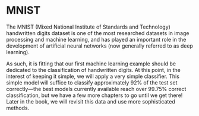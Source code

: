 # MNIST

The MNIST (Mixed National Institute of Standards and Technology) handwritten digits dataset is one of the most researched datasets in image processing and machine learning, and has played an important role in the development of artificial neural networks (now generally referred to as deep learning).

As such, it is fitting that our first machine learning example should be dedicated to the classification of handwritten digits. At this point, in the interest of keeping it simple, we will apply a very simple classifier. This simple model will suffice to classify approximately 92% of the test set correctly—the best models currently available reach over 99.75% correct classification, but we have a few more chapters to go until we get there! Later in the book, we will revisit this data and use more sophisticated methods.

